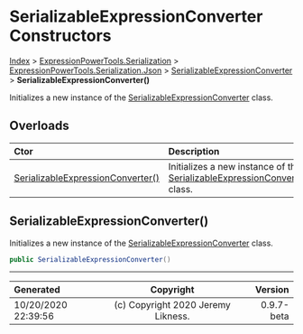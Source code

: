 ﻿# SerializableExpressionConverter Constructors

[Index](../index.md) > [ExpressionPowerTools.Serialization](ExpressionPowerTools.Serialization.a.md) > [ExpressionPowerTools.Serialization.Json](ExpressionPowerTools.Serialization.Json.n.md) > [SerializableExpressionConverter](ExpressionPowerTools.Serialization.Json.SerializableExpressionConverter.cs.md) > **SerializableExpressionConverter()**

Initializes a new instance of the [SerializableExpressionConverter](ExpressionPowerTools.Serialization.Json.SerializableExpressionConverter.cs.md) class.

## Overloads

| Ctor | Description |
| :-- | :-- |
| [SerializableExpressionConverter()](#serializableexpressionconverter) | Initializes a new instance of the [SerializableExpressionConverter](ExpressionPowerTools.Serialization.Json.SerializableExpressionConverter.cs.md) class. |

## SerializableExpressionConverter()

Initializes a new instance of the [SerializableExpressionConverter](ExpressionPowerTools.Serialization.Json.SerializableExpressionConverter.cs.md) class.

```csharp
public SerializableExpressionConverter()
```



---

| Generated | Copyright | Version |
| :-- | :-: | --: |
| 10/20/2020 22:39:56 | (c) Copyright 2020 Jeremy Likness. | 0.9.7-beta |
